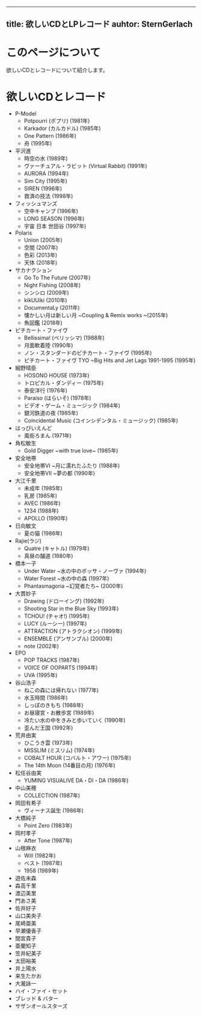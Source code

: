 
---
title: 欲しいCDとLPレコード
auhtor: SternGerlach
---

<!--
 pandoc -s --filter pandoc-crossref -M "crossrefYaml=./crossref_config.yaml" -f markdown -t html5 --mathjax --css ./style.css ./want-list.md > ./want-list.html
-->

# このページについて

欲しいCDとレコードについて紹介します。

# 欲しいCDとレコード

* P-Model
    - Potpourri (ポプリ) (1981年)
    - Karkador (カルカドル) (1985年)
    - One Pattern (1986年)
    - 舟 (1995年)
* 平沢進
    - 時空の水 (1989年)
    - ヴァーチュアル・ラビット (Virtual Rabbit) (1991年)
    - AURORA (1994年)
    - Sim City (1995年)
    - SIREN (1996年)
    - 救済の技法 (1998年)
* フィッシュマンズ
    - 空中キャンプ (1996年)
    - LONG SEASON (1996年)
    - 宇宙 日本 世田谷 (1997年)
* Polaris
    - Union (2005年)
    - 空間 (2007年)
    - 色彩 (2013年)
    - 天体 (2018年)
* サカナクション
    - Go To The Future (2007年)
    - Night Fishing (2008年)
    - シンシロ (2009年)
    - kikUUiki (2010年)
    - DocumentaLy (2011年)
    - 懐かしい月は新しい月 \~Coupling & Remix works \~(2015年)
    - 魚図鑑 (2018年)
* ピチカート・ファイヴ
    - Bellissima! (ベリッシマ) (1988年)
    - 月面軟着陸 (1990年)
    - ノン・スタンダードのピチカート・ファイヴ (1995年)
    - ピチカート・ファイヴ TYO \~Big Hits and Jet Lags 1991-1995 (1995年)
* 細野晴臣
    - HOSONO HOUSE (1973年)
    - トロピカル・ダンディー (1975年)
    - 泰安洋行 (1976年)
    - Paraiso (はらいそ) (1978年)
    - ビデオ・ゲーム・ミュージック (1984年)
    - 銀河鉄道の夜 (1985年)
    - Coincidental Music (コインシデンタル・ミュージック) (1985年)
* はっぴいえんど
    - 風街ろまん (1971年)
* 角松敏生
    - Gold Digger \~with true love\~ (1985年)
* 安全地帯
    - 安全地帯VI \~月に濡れたふたり (1988年)
    - 安全地帯VII \~夢の都 (1990年)
* 大江千里
    - 未成年 (1985年)
    - 乳房 (1985年)
    - AVEC (1986年)
    - 1234 (1988年)
    - APOLLO (1990年)
* 日向敏文
    - 夏の猫 (1986年)
* Rajie(ラジ)
    - Quatre (キャトル) (1979年)
    - 真昼の舗道 (1980年)
* 橋本一子
    - Under Water \~水の中のボッサ・ノーヴァ (1994年)
    - Water Forest \~水の中の森 (1997年)
    - Phantasmagoria \~幻覚者たち\~ (2000年)
* 大貫妙子
    - Drawing (ドローイング) (1992年)
    - Shooting Star in the Blue Sky (1993年)
    - TCHOU! (チャオ!) (1995年)
    - LUCY (ルーシー) (1997年)
    - ATTRACTION (アトラクシオン) (1999年)
    - ENSEMBLE (アンサンブル) (2000年)
    - note (2002年)
* EPO
    - POP TRACKS (1987年)
    - VOICE OF OOPARTS (1994年)
    - UVA (1995年)
* 谷山浩子
    - ねこの森には帰れない (1977年)
    - 水玉時間 (1986年)
    - しっぽのきもち (1988年)
    - お昼寝宮・お散歩宮 (1989年)
    - 冷たい水の中をきみと歩いていく (1990年)
    - 歪んだ王国 (1992年)
* 荒井由実
    - ひこうき雲 (1973年)
    - MISSLIM (ミスリム) (1974年)
    - COBALT HOUR (コバルト・アワー) (1975年)
    - The 14th Moon (14番目の月) (1976年)
* 松任谷由実
    - YUMING VISUALIVE DA・DI・DA (1986年)
* 中山美穂  
    - COLLECTION (1987年)
* 岡田有希子
    - ヴィーナス誕生 (1986年)
* 大橋純子
    - Point Zero (1983年)
* 岡村孝子
    - After Tone (1987年)
* 山根麻衣
    - Will (1982年)
    - ベスト (1987年)
    - 1958 (1989年)
* 遊佐未森
* 森高千里
* 渡辺美里
* 門あさ美
* 佐井好子
* 山口美央子
* 尾崎亜美
* 早瀬優香子
* 間宮貴子
* 亜蘭知子
* 笠井紀美子
* 太田裕美
* 井上陽水
* 来生たかお
* 大瀧詠一
* ハイ・ファイ・セット
* ブレッド & バター
* サザンオールスターズ
